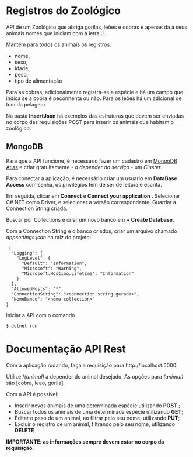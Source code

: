 # Registros do Zoológico

API de um Zoológico que abriga gorilas, leões e cobras e apenas dá a seus animais nomes que iniciam com a letra J.

Mantém para todos os animais os registros:

-   nome,
-   sexo,
-   idade,
-   peso,
-   tipo de alimentação

Para as cobras, adicionalmente registra-se a espécie e há um campo que indica se a cobra é peçonhenta ou não. Para os leões há um adicional de tom da pelagem.

Na pasta  **InsertJson**  há exemplos das estruturas que devem ser enviadas no corpo das requisições POST para inserir os animais que habitam o zoológico.


## MongoDB

Para que a API funcione, é necessário fazer um cadastro em [MongoDB Atlas](https://www.mongodb.com/cloud/atlas) e criar gratuitamente - *a depender do serviço* - um *Cluster*.

Para conectar a aplicação, é necessário criar um usuario em **DataBase Access** com senha, os privilégios tem de ser de leitura e escrita. 

Em seguida, clicar em **Connect** e **Connect your application** . Selecionar C#.NET como Driver, e selecionar a versão correspondente. Guardar a Connection String criada.

Buscar por Collections e criar um novo banco em **+ Create Database**.


Com a Connection String e o banco criados, criar um arquivo chamado *appsettings.json* na raiz do projeto:


     {
      "Logging": {
        "LogLevel": {
          "Default": "Information",
          "Microsoft": "Warning",
          "Microsoft.Hosting.Lifetime": "Information"
        }
      },
      "AllowedHosts": "*",
      "ConnectionString": "<connection string gerada>",
      "NomeBanco": "<nome collection>"
    }


Iniciar a API com o comando

    $ dotnet run


# Documentação API Rest

Com a aplicação rodando, faça a requisição para http://localhost:5000.

Utilize /*(animal)* a depender do animal desejado.
As opções para *(animal)* são [cobra, leao, gorila]

Com a API é possível:
 - Inserir novos animais de uma determinada espécie utilizando **POST** ;
 - Buscar todos os animais de uma determinada espécie utilizando **GET**;
 - Editar o peso de um animal, ao filtrar pelo seu nome, utilizando **PUT**;
 - Excluir o registro de um animal, filtrando pelo seu nome, utilizando **DELETE**


**IMPORTANTE: as informações sempre devem estar no corpo da requisição.**
